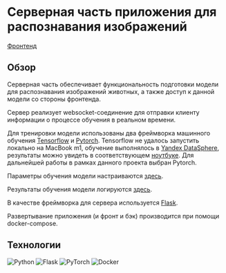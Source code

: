 # Серверная часть приложения для распознавания изображений

[Фронтенд](https://github.com/gfnIvanov/ImageDetectApp-web/tree/master)

## Обзор

Серверная часть обеспечивает функциональность подготовки модели для распознавания изображений животных, а также доступ к данной модели со стороны фронтенда.

Сервер реализует websocket-соединение для отправки клиенту информации о процессе обучения в реальном времени.

Для тренировки модели использованы два фреймворка машинного обучения [Tensorflow](https://www.tensorflow.org/) и [Pytorch](https://pytorch.org/). Tensorflow не удалось запустить локально на MacBook m1, обучение выполнялось в [Yandex DataSphere](https://cloud.yandex.ru/services/datasphere), результаты можно увидеть в соответствующем [ноутбуке](./notebooks/with_tensorflow.ipynb). Для дальнейшей работы в рамках данного проекта выбран Pytorch.

Параметры обучения модели настраиваются [здесь](./params/process_model.yml).

Результаты обучения модели логируются [здесь](./models/model_log.json).

В качестве фреймворка для сервера используется [Flask](https://flask.palletsprojects.com/en/3.0.x/).

Развертывание приложения (и фронт и бэк) производится при помощи docker-compose.

## Технологии

![Python](https://img.shields.io/badge/python-3670A0?style=for-the-badge&logo=python&logoColor=ffdd54)
![Flask](https://img.shields.io/badge/flask-%23000.svg?style=for-the-badge&logo=flask&logoColor=white)
![PyTorch](https://img.shields.io/badge/PyTorch-%23EE4C2C.svg?style=for-the-badge&logo=PyTorch&logoColor=white)
![Docker](https://img.shields.io/badge/docker-%230db7ed.svg?style=for-the-badge&logo=docker&logoColor=white)